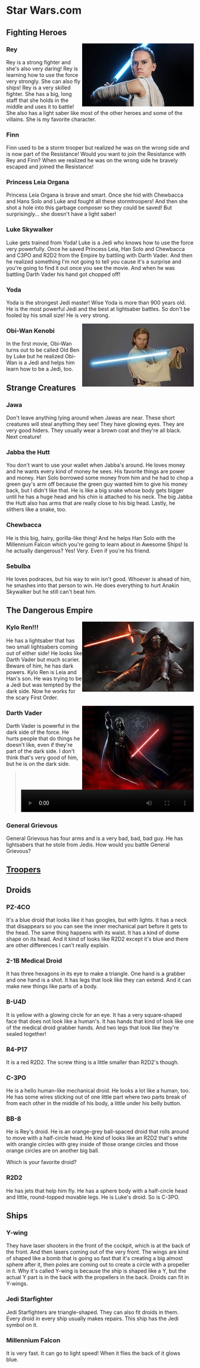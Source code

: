 # Star Wars.com

## Fighting Heroes

<img align="right" src="images/rey.jpg" alt="Rey has long brown hair tied back in a pony tail. She hold a blue lightsaber tilted back, with a strong look on her face." />

### Rey

Rey is a strong fighter and she's also very daring! Rey is learning how to use the force very strongly. She can also fly ships! Rey is a very skilled fighter. She has a big, long staff that she holds in the middle and uses it to battle! She also has a light saber like most of the other heroes and some of the villains. She is my favorite character.

### Finn

Finn used to be a storm trooper but realized he was on the wrong side and is now part of the Resistance! Would you want to join the Resistance with Rey and Finn? When we realized he was on the wrong side he bravely escaped and joined the Resistance!

### Princess Leia Organa

Princess Leia Organa is brave and smart. Once she hid with Chewbacca and Hans Solo and Luke and fought all these stormtroopers! And then she shot a hole into this garbage composer so they could be saved! But surprisingly... she doesn't have a light saber!

### Luke Skywalker

Luke gets trained from Yoda! Luke is a Jedi who knows how to use the force very powerfully. Once he saved Princess Leia, Han Solo and Chewbacca and C3PO and R2D2 from the Empire by battling with Darth Vader. And then he realized something I'm not going to tell you cause it's a surprise and you're going to find it out once you see the movie. And when he was battling Darth Vader his hand got chopped off!

### Yoda

Yoda is the strongest Jedi master! Wise Yoda is more than 900 years old. He is the most powerful Jedi and the best at lightsaber battles. So don't be fooled by his small size! He is very strong.

<img align="right" src="images/obi-wan.jpg" alt="Young Obi-wan holds a blue lightsaber sideways. He also has a strong look on his face." />

### Obi-Wan Kenobi

In the first movie, Obi-Wan turns out to be called Old Ben by Luke but he realized Obi-Wan is a Jedi and helps him learn how to be a Jedi, too.

## Strange Creatures

### Jawa

Don't leave anything lying around when Jawas are near. These short creatures will steal anything they see! They have glowing eyes. They are very good hiders. They usually wear a brown coat and they're all black. Next creature!

### Jabba the Hutt

You don't want to use your wallet when Jabba's around. He loves money and he wants every kind of money he sees. His favorite things are power and money. Han Solo borrowed some money from him and he had to chop a green guy's arm off because the green guy wanted him to give his money back, but I didn't like that. He is like a big snake whose body gets bigger until he has a huge head and his chin is attached to his neck. The big Jabba the Hutt also has arms that are really close to his big head. Lastly, he slithers like a snake, too.

### Chewbacca

He is this big, hairy, gorilla-like thing! And he helps Han Solo with the Millennium Falcon which you're going to learn about in Awesome Ships! Is he actually dangerous? Yes! Very. Even if you're his friend.

### Sebulba

He loves podraces, but his way to win isn't good. Whoever is ahead of him, he smashes into that person to win. He does everything to hurt Anakin Skywalker but he still can't beat him.

## The Dangerous Empire

<img align="right" src="images/kylo-ren.jpg" alt="Kylo Ren is jumping with one leg out to the side and his arm down. He is holding his lightsaber behind him." />

### Kylo Ren!!!

He has a lightsaber that has two small lightsabers coming out of either side! He looks like Darth Vader but much scarier. Beware of him, he has dark powers. Kylo Ren is Leia and Han's son. He was trying to be a Jedi but was tempted by the dark side. Now he works for the scary First Order.

<img align="right" src="images/darth-vadar.jpg" alt="Darth Vadar holding his hand out. He is turned to the side but looking your way. He has his lightsaber activated and his cape flying forward. With red fog coming up." />

### Darth Vader

Darth Vader is powerful in the dark side of the force. He hurts people that do things he doesn't like, even if they're part of the dark side. I don't think that's very good of him, but he is on the dark side.

> <video controls width="100%" height="60px" src="https://github.com/nikhiltri/star-wars-dot-com/blob/main/audio/darth-vadar-breathing.webm?raw=true"></video>

### General Grievous

General Grievous has four arms and is a very bad, bad, bad guy. He has lightsabers that he stole from Jedis. How would you battle General Grievous?

## [Troopers](troopers.html)

## Droids

### PZ-4CO

It's a blue droid that looks like it has googles, but with lights. It has a neck that disappears so you can see the inner mechanical part before it gets to the head. The same thing happens with its waist. It has a kind of dome shape on its head. And it kind of looks like R2D2 except it's blue and there are other differences I can't really explain.

### 2-1B Medical Droid

It has three hexagons in its eye to make a triangle. One hand is a grabber and one hand is a shot. It has legs that look like they can extend. And it can make new things like parts of a body.

### B-U4D

It is yellow with a glowing circle for an eye. It has a very square-shaped face that does not look like a human's. It has hands that kind of look like one of the medical droid grabber hands. And two legs that look like they're sealed together!

### R4-P17

It is a red R2D2. The screw thing is a little smaller than R2D2's though.

### C-3PO

He is a hello human-like mechanical droid. He looks a lot like a human, too. He has some wires sticking out of one little part where two parts break of from each other in the middle of his body, a little under his belly button.

### BB-8

He is Rey's droid. He is an orange-grey ball-spaced droid that rolls around to move with a half-circle head. He kind of looks like an R2D2 that's white with orangle circles with grey inside of those orange circles and those orange circles are on another big ball.

Which is your favorite droid?

### R2D2

He has jets that help him fly. He has a sphere body with a half-circle head and little, round-topped movable legs. He is Luke's droid. So is C-3PO.

## Ships

### Y-wing

They have laser shooters in the front of the cockpit, which is at the back of the front. And then lasers coming out of the very front. The wings are kind of shaped like a bomb that is going so fast that it's creating a big almost sphere after it, then poles are coming out to create a circle with a propeller in it. Why it's called Y-wing is because the ship is shaped like a Y, but the actual Y part is in the back with the propellers in the back. Droids can fit in Y-wings.

### Jedi Starfighter

Jedi Starfighters are triangle-shaped. They can also fit droids in them. Every droid in every ship usually makes repairs. This ship has the Jedi symbol on it.

### Millennium Falcon

It is very fast. It can go to light speed! When it flies the back of it glows blue.
